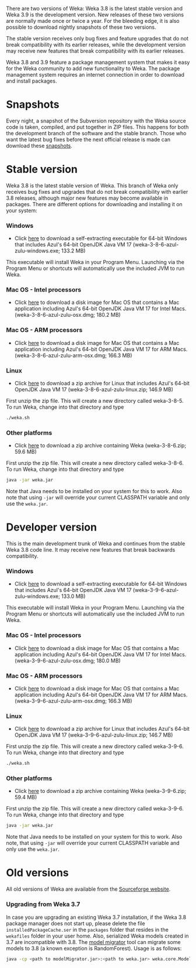 
There are two versions of Weka: Weka 3.8 is the latest stable version
and Weka 3.9 is the development version. New releases of these two versions
are normally made once or twice a year. For the bleeding edge, it is
also possible to download nightly snapshots of these two versions. 

The stable version receives only bug fixes and feature upgrades that
do not break compatibility with its earlier releases, while the
development version may receive new features that break compatibility
with its earlier releases.

Weka 3.8 and 3.9 feature a package management system that makes it
easy for the Weka community to add new functionality to Weka. The
package management system requires an internet connection in order to
download and install packages.

# Snapshots
              
Every night, a snapshot of the Subversion repository with the Weka
source code is taken, compiled, and put together in ZIP files. This
happens for both the development branch of the software and the stable
branch.  Those who want the latest bug fixes before the next official
release is made can download these
[snapshots](https://www.cs.waikato.ac.nz/~ml/weka/snapshots/weka_snapshots.html).

# Stable version

Weka 3.8 is the latest stable version of Weka. This branch of Weka
only receives bug fixes and upgrades that do not break compatibility
with earlier 3.8 releases, although major new features may become
available in packages.  There are different options for downloading
and installing it on your system:

### Windows

* Click
[here](https://prdownloads.sourceforge.net/weka/weka-3-8-6-azul-zulu-windows.exe)
to download a self-extracting executable for 64-bit Windows that
includes Azul's 64-bit OpenJDK Java VM 17 (weka-3-8-6-azul-zulu-windows.exe; 133.2 MB)

This executable will install Weka in your Program Menu. Launching via the Program
Menu or shortcuts will automatically use the included JVM to run Weka.

### Mac OS - Intel processors
                  
* Click
[here](https://prdownloads.sourceforge.net/weka/weka-3-8-6-azul-zulu-osx.dmg)
to download a disk image for Mac OS that contains a
Mac application including Azul's 64-bit OpenJDK Java VM 17 for Intel Macs.
(weka-3-8-6-azul-zulu-osx.dmg; 180.2 MB)

### Mac OS - ARM processors
                  
* Click
[here](https://prdownloads.sourceforge.net/weka/weka-3-8-6-azul-zulu-arm-osx.dmg)
to download a disk image for Mac OS that contains a
Mac application including Azul's 64-bit OpenJDK Java VM 17 for ARM Macs.
(weka-3-8-6-azul-zulu-arm-osx.dmg; 166.3 MB)

### Linux

* Click
[here](https://prdownloads.sourceforge.net/weka/weka-3-8-6-azul-zulu-linux.zip)
to download a zip archive for Linux that includes Azul's 64-bit OpenJDK Java VM 17
(weka-3-8-6-azul-zulu-linux.zip; 146.9 MB)

First unzip the zip file. This will create a new directory called
weka-3-8-5. To run Weka, change into that directory and type

``` bash
./weka.sh
```

### Other platforms

* Click [here](https://prdownloads.sourceforge.net/weka/weka-3-8-6.zip)
 to download a zip archive containing Weka (weka-3-8-6.zip; 59.6 MB)

First unzip the zip file. This will create a new directory called
weka-3-8-6. To run Weka, change into that directory and type

``` bash
java -jar weka.jar
```

Note that Java needs to be installed on your system for this to
work. Also note that using `-jar` will override your current
CLASSPATH variable and only use the `weka.jar`.

# Developer version

This is the main development trunk of Weka and continues from the stable Weka 3.8 code line. It
may receive new features that break backwards compatibility.

### Windows

* Click
[here](https://prdownloads.sourceforge.net/weka/weka-3-9-6-azul-zulu-windows.exe)
to download a self-extracting executable for 64-bit Windows that
includes Azul's 64-bit OpenJDK Java VM 17 (weka-3-9-6-azul-zulu-windows.exe; 133.0 MB)

This executable will install Weka in your Program Menu. Launching via the Program
Menu or shortcuts will automatically use the included JVM to run Weka.


### Mac OS - Intel processors
                  
* Click
[here](https://prdownloads.sourceforge.net/weka/weka-3-9-6-azul-zulu-osx.dmg)
to download a disk image for Mac OS that contains a
Mac application including Azul's 64-bit OpenJDK Java VM 17 for Intel Macs.
(weka-3-9-6-azul-zulu-osx.dmg; 180.0 MB)

### Mac OS - ARM processors
                  
* Click
[here](https://prdownloads.sourceforge.net/weka/weka-3-9-6-azul-zulu-arm-osx.dmg)
to download a disk image for Mac OS that contains a
Mac application including Azul's 64-bit OpenJDK Java VM 17 for ARM Macs.
(weka-3-9-6-azul-zulu-arm-osx.dmg; 166.3 MB)

### Linux

* Click
[here](https://prdownloads.sourceforge.net/weka/weka-3-9-6-azul-zulu-linux.zip)
to download a zip archive for Linux that includes Azul's 64-bit OpenJDK Java VM 17
(weka-3-9-6-azul-zulu-linux.zip; 146.7 MB)

First unzip the zip file. This will create a new directory called
weka-3-9-6. To run Weka, change into that directory and type

``` bash
./weka.sh
```

### Other platforms

* Click [here](https://prdownloads.sourceforge.net/weka/weka-3-9-6.zip)
 to download a zip archive containing Weka (weka-3-9-6.zip; 59.4 MB)

First unzip the zip file. This will create a new directory called
weka-3-9-6. To run Weka, change into that directory and type

``` bash
java -jar weka.jar
```

Note that Java needs to be installed on your system for this to
work. Also note, that using `-jar` will override your current
CLASSPATH variable and only use the `weka.jar`.


# Old versions

All old versions of Weka are available from the [Sourceforge
website](https://sourceforge.net/projects/weka/).

### Upgrading from Weka 3.7

In case you are upgrading an existing Weka 3.7 installation, if the
Weka 3.8 package manager does not start up, please delete the file
`installedPackageCache.ser` in the `packages` folder that resides in
the `wekafiles` folder in your user home. Also, serialized Weka models
created in 3.7 are incompatible with 3.8. The [model
migrator](https://www.cs.waikato.ac.nz/~ml/weka/modelMigrator.jar)
tool can migrate some models to 3.8 (a known
exception is RandomForest). Usage is as follows:

``` bash 
java -cp <path to modelMigrator.jar>:<path to weka.jar> weka.core.ModelMigrator -i <path to old serialized weka mode> -o <upgraded model file name>
```
